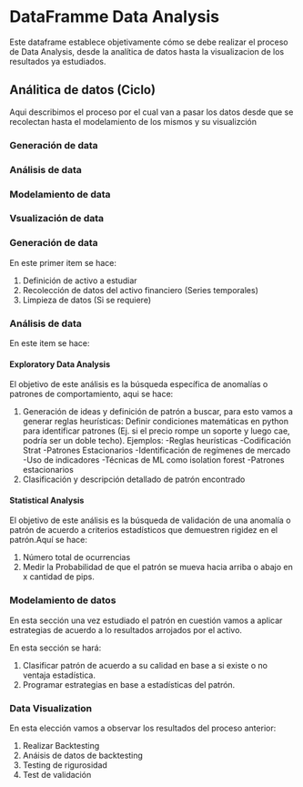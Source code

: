 # DataFramme Data Analysis

Este dataframe establece objetivamente cómo se debe realizar el proceso de Data Analysis, desde la analítica de datos hasta la visualizacion 
de los resultados ya estudiados. 

## Análitica de datos (Ciclo)
Aqui describimos el proceso por el cual van a pasar los datos desde que se recolectan hasta el modelamiento de los mismos y su visualizción

### Generación de data
### Análisis de data 
### Modelamiento de data
### Vsualización de data
 
### Generación de data
En este primer item se hace: 

1. Definición de activo a estudiar
2. Recolección de datos del activo financiero (Series temporales)
3. Limpieza de datos (Si se requiere)
   
### Análisis de data 
En este item se hace:

#### Exploratory Data Analysis
El objetivo de este análisis es la búsqueda específica de anomalías o patrones de comportamiento, aqui se hace:
1. Generación de ideas y definición de patrón a buscar, para esto vamos a generar reglas heurísticas: Definir condiciones matemáticas en python para identificar patrones (Ej. si el precio rompe un soporte y luego cae, podría ser un doble techo).
Ejemplos:
-Reglas heurísticas
-Codificación Strat
-Patrones Estacionarios
-Identificación de regímenes de mercado
-Uso de indicadores 
-Técnicas de ML como isolation forest 
-Patrones estacionarios
2. Clasificación y descripción detallado de patrón encontrado

#### Statistical Analysis
El objetivo de este análisis es la búsqueda de validación de una anomalía o patrón de acuerdo a criterios estadísticos que 
demuestren rigidez en el patrón.Aquí se hace:

1. Número total de ocurrencias
2. Medir la Probabilidad de que el patrón se mueva hacia arriba o abajo en x cantidad de pips.

### Modelamiento de datos
En esta sección una vez estudiado el patrón en cuestión vamos a aplicar estrategias de acuerdo a lo resultados arrojados por el activo. 

En esta sección se hará:
1. Clasificar patrón de acuerdo a su calidad en base a si existe o no ventaja estadística.
2. Programar estrategias en base a estadísticas del patrón.

### Data Visualization 
En esta elección vamos a observar los resultados del proceso anterior:

1. Realizar Backtesting
2. Anáisis de datos de backtesting
3. Testing de rigurosidad
4. Test de validación

